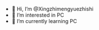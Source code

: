 - 👋 Hi, I’m @Xingzhimengyuezhishi
- 👀 I’m interested in PC
- 🌱 I’m currently learning PC

<!---
Xingzhimengyuezhishi/Xingzhimengyuezhishi is a ✨ special ✨ repository because its `README.md` (this file) appears on your GitHub profile.
You can click the Preview link to take a look at your changes.
--->
